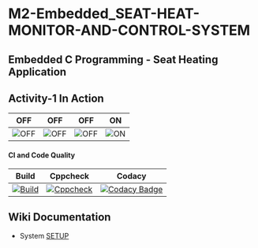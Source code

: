 
# M2-Embedded_SEAT-HEAT-MONITOR-AND-CONTROL-SYSTEM

## Embedded C Programming - Seat Heating Application
## Activity-1 In Action

|OFF|OFF|OFF|ON|
|:--:|:--:|:--:|:--:|
|![OFF](https://user-images.githubusercontent.com/80662569/116460814-1e747f00-a885-11eb-9361-7d70ba90e82d.PNG) |![OFF](https://user-images.githubusercontent.com/80662569/116460808-1c122500-a885-11eb-8023-4ab0ec876fa6.PNG)|![OFF](https://user-images.githubusercontent.com/80662569/116460810-1ddbe880-a885-11eb-9460-5a43f89de00e.PNG)|![ON](https://user-images.githubusercontent.com/80662569/116460813-1ddbe880-a885-11eb-90f1-d0da5705cd19.PNG)|

#### CI and Code Quality

|Build|Cppcheck|Codacy|
|:--:|:--:|:--:|
|[![Build](https://github.com/40010753/M2-Embedded_ProjectGoal/actions/workflows/compile.yml/badge.svg)](https://github.com/40010753/M2-Embedded_ProjectGoal/actions/workflows/compile.yml)|[![Cppcheck](https://github.com/40010753/M2-Embedded_ProjectGoal/actions/workflows/cppcheck.yml/badge.svg)](https://github.com/40010753/M2-Embedded_ProjectGoal/actions/workflows/cppcheck.yml)|[![Codacy Badge](https://app.codacy.com/project/badge/Grade/95519e0384b544228be82feac6b1f9e4)](https://www.codacy.com/gh/40010753/M2-Embedded_ProjectGoal/dashboard?utm_source=github.com&amp;utm_medium=referral&amp;utm_content=40010753/M2-Embedded_ProjectGoal&amp;utm_campaign=Badge_Grade)

## Wiki Documentation
* System [SETUP](https://github.com/Bharathgopal/Emb-C/wiki)
